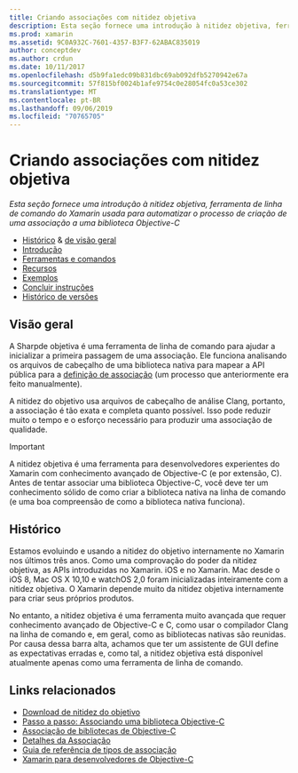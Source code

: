 ```yaml
---
title: Criando associações com nitidez objetiva
description: Esta seção fornece uma introdução à nitidez objetiva, ferramenta de linha de comando do Xamarin usada para automatizar o processo de criação de uma associação a uma biblioteca Objective-C
ms.prod: xamarin
ms.assetid: 9C0A932C-7601-4357-B3F7-62ABAC835019
author: conceptdev
ms.author: crdun
ms.date: 10/11/2017
ms.openlocfilehash: d5b9fa1edc09b831dbc69ab092dfb5270942e67a
ms.sourcegitcommit: 57f815bf0024b1afe9754c0e28054fc0a53ce302
ms.translationtype: MT
ms.contentlocale: pt-BR
ms.lasthandoff: 09/06/2019
ms.locfileid: "70765705"
---
```

# <a name="creating-bindings-with-objective-sharpie"></a>Criando associações com nitidez objetiva

_Esta seção fornece uma introdução à nitidez objetiva, ferramenta de linha de comando do Xamarin usada para automatizar o processo de criação de uma associação a uma biblioteca Objective-C_

- [Histórico](#history) &  [de visão geral](#overview)
- [Introdução](get-started.md)
- [Ferramentas e comandos](tools.md)
- [Recursos](platform/index.md)
- [Exemplos](examples/index.md)
- [Concluir instruções](~/ios/platform/binding-objective-c/walkthrough.md)
- [Histórico de versões](releases.md)

## <a name="overview"></a>Visão geral

A Sharpde objetiva é uma ferramenta de linha de comando para ajudar a inicializar a primeira passagem de uma associação.
Ele funciona analisando os arquivos de cabeçalho de uma biblioteca nativa para mapear a API pública para a [definição de associação](~/cross-platform/macios/binding/objective-c-libraries.md#The_API_definition_file) (um processo que anteriormente era feito manualmente).

A nitidez do objetivo usa arquivos de cabeçalho de análise Clang, portanto, a associação é tão exata e completa quanto possível. Isso pode reduzir muito o tempo e o esforço necessário para produzir uma associação de qualidade.

> [!IMPORTANT]
> A nitidez objetiva é uma ferramenta para desenvolvedores experientes do Xamarin com conhecimento avançado de Objective-C (e por extensão, C). Antes de tentar associar uma biblioteca Objective-C, você deve ter um conhecimento sólido de como criar a biblioteca nativa na linha de comando (e uma boa compreensão de como a biblioteca nativa funciona).

## <a name="history"></a>Histórico

Estamos evoluindo e usando a nitidez do objetivo internamente no Xamarin nos últimos três anos. Como uma comprovação do poder da nitidez objetiva, as APIs introduzidas no Xamarin. iOS e no Xamarin. Mac desde o iOS 8, Mac OS X 10,10 e watchOS 2,0 foram inicializadas inteiramente com a nitidez objetiva. O Xamarin depende muito da nitidez objetiva internamente para criar seus próprios produtos.

No entanto, a nitidez objetiva é uma ferramenta muito avançada que requer conhecimento avançado de Objective-C e C, como usar o compilador Clang na linha de comando e, em geral, como as bibliotecas nativas são reunidas. Por causa dessa barra alta, achamos que ter um assistente de GUI define as expectativas erradas e, como tal, a nitidez objetiva está disponível atualmente apenas como uma ferramenta de linha de comando.

## <a name="related-links"></a>Links relacionados

- [Download de nitidez do objetivo](https://aka.ms/objective-sharpie)
- [Passo a passo: Associando uma biblioteca Objective-C](~/ios/platform/binding-objective-c/walkthrough.md)
- [Associação de bibliotecas de Objective-C](~/cross-platform/macios/binding/objective-c-libraries.md)
- [Detalhes da Associação](~/cross-platform/macios/binding/overview.md)
- [Guia de referência de tipos de associação](~/cross-platform/macios/binding/binding-types-reference.md)
- [Xamarin para desenvolvedores de Objective-C](~/ios/get-started/objective-c-developers/index.md)
